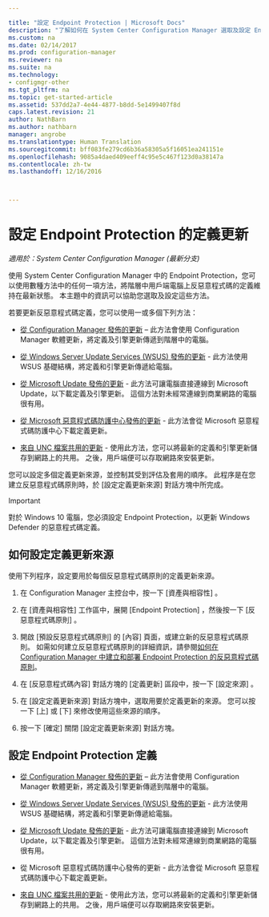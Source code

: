 ```yaml
---

title: "設定 Endpoint Protection | Microsoft Docs"
description: "了解如何在 System Center Configuration Manager 選取及設定 Endpoint Protection 方法，讓用戶端電腦上的反惡意程式碼定義保持最新狀態。"
ms.custom: na
ms.date: 02/14/2017
ms.prod: configuration-manager
ms.reviewer: na
ms.suite: na
ms.technology:
- configmgr-other
ms.tgt_pltfrm: na
ms.topic: get-started-article
ms.assetid: 537dd2a7-4e44-4877-b8dd-5e1499407f8d
caps.latest.revision: 21
author: NathBarn
ms.author: nathbarn
manager: angrobe
ms.translationtype: Human Translation
ms.sourcegitcommit: bff083fe279cd6b36a58305a5f16051ea241151e
ms.openlocfilehash: 9085a4daed409eeff4c95e5c467f123d0a38147a
ms.contentlocale: zh-tw
ms.lasthandoff: 12/16/2016



---
```


#  <a name="configure-definition-updates-for-endpoint-protection"></a>設定 Endpoint Protection 的定義更新  

*適用於：System Center Configuration Manager (最新分支)*

 使用 System Center Configuration Manager 中的 Endpoint Protection，您可以使用數種方法中的任何一項方法，將階層中用戶端電腦上反惡意程式碼的定義維持在最新狀態。 本主題中的資訊可以協助您選取及設定這些方法。

 若要更新反惡意程式碼定義，您可以使用一或多個下列方法：

-   [從 Configuration Manager 發佈的更新](endpoint-definitions-configmgr.md) – 此方法會使用 Configuration Manager 軟體更新，將定義及引擎更新傳遞到階層中的電腦。

-   [從 Windows Server Update Services (WSUS) 發佈的更新](endpoint-definitions-wsus.md) - 此方法使用 WSUS 基礎結構，將定義和引擎更新傳遞給電腦。

-   [從 Microsoft Update 發佈的更新](endpoint-definitions-microsoft-updates.md) - 此方法可讓電腦直接連線到 Microsoft Update，以下載定義及引擎更新。 這個方法對未經常連線到商業網路的電腦很有用。

-   [從 Microsoft 惡意程式碼防護中心發佈的更新](endpoint-definitions-protection-center.md) - 此方法會從 Microsoft 惡意程式碼防護中心下載定義更新。

-   [來自 UNC 檔案共用的更新](endpoint-definitions-network.md) - 使用此方法，您可以將最新的定義和引擎更新儲存到網路上的共用。 之後，用戶端便可以存取網路來安裝更新。

 您可以設定多個定義更新來源，並控制其受到評估及套用的順序。 此程序是在您建立反惡意程式碼原則時，於 [設定定義更新來源]  對話方塊中所完成。

> [!IMPORTANT]
>  對於 Windows 10 電腦，您必須設定 Endpoint Protection，以更新 Windows Defender 的惡意程式碼定義。

## <a name="how-to-configure-definition-update-sources"></a>如何設定定義更新來源
 使用下列程序，設定要用於每個反惡意程式碼原則的定義更新來源。

1.  在 Configuration Manager 主控台中，按一下 [資產與相容性] 。

2.  在 [資產與相容性]  工作區中，展開 [Endpoint Protection] ，然後按一下 [反惡意程式碼原則] 。

3.  開啟 [預設反惡意程式碼原則]  的 [內容] 頁面，或建立新的反惡意程式碼原則。 如需如何建立反惡意程式碼原則的詳細資訊，請參閱[如何在 Configuration Manager 中建立和部署 Endpoint Protection 的反惡意程式碼原則](endpoint-antimalware-policies.md)。

4.  在 [反惡意程式碼內容] 對話方塊的 [定義更新]  區段中，按一下 [設定來源] 。

5.  在 [設定定義更新來源]  對話方塊中，選取用要於定義更新的來源。 您可以按一下 [上]  或 [下]  來修改使用這些來源的順序。

6.  按一下 [確定]  關閉 [設定定義更新來源]  對話方塊。

## <a name="configure-endpoint-protection-definitions"></a>設定 Endpoint Protection 定義

-   [從 Configuration Manager 發佈的更新](endpoint-definitions-configmgr.md) – 此方法會使用 Configuration Manager 軟體更新，將定義及引擎更新傳遞到階層中的電腦。

-   [從 Windows Server Update Services (WSUS) 發佈的更新](endpoint-definitions-wsus.md) - 此方法使用 WSUS 基礎結構，將定義和引擎更新傳遞給電腦。

-   [從 Microsoft Update 發佈的更新](endpoint-definitions-microsoft-updates.md) - 此方法可讓電腦直接連線到 Microsoft Update，以下載定義及引擎更新。 這個方法對未經常連線到商業網路的電腦很有用。

-   從 Microsoft 惡意程式碼防護中心發佈的更新 - 此方法會從 Microsoft 惡意程式碼防護中心下載定義更新。

-   [來自 UNC 檔案共用的更新](endpoint-definitions-network.md) - 使用此方法，您可以將最新的定義和引擎更新儲存到網路上的共用。 之後，用戶端便可以存取網路來安裝更新。

